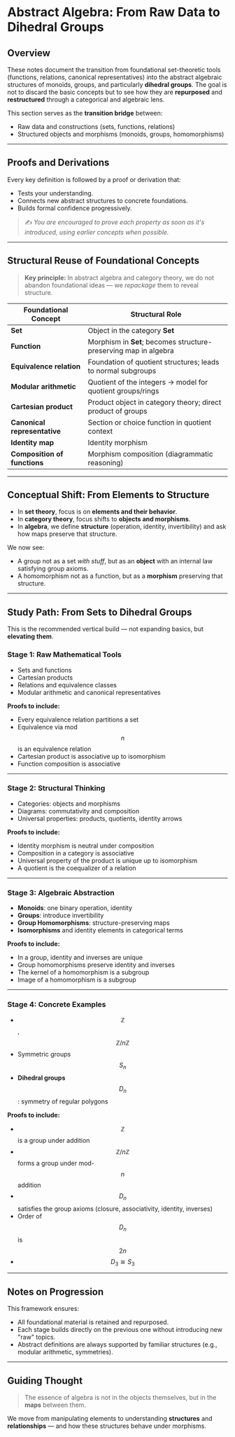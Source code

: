 # Abstract Algebra: From Raw Data to Dihedral Groups

## Overview

These notes document the transition from foundational set-theoretic tools (functions, relations, canonical representatives) into the abstract algebraic structures of monoids, groups, and particularly **dihedral groups**. The goal is not to discard the basic concepts but to see how they are **repurposed** and **restructured** through a categorical and algebraic lens.

This section serves as the **transition bridge** between:
- Raw data and constructions (sets, functions, relations)
- Structured objects and morphisms (monoids, groups, homomorphisms)

---

## Proofs and Derivations

Every key definition is followed by a proof or derivation that:
- Tests your understanding.
- Connects new abstract structures to concrete foundations.
- Builds formal confidence progressively.

> ✍️ *You are encouraged to prove each property as soon as it's introduced, using earlier concepts when possible.*

---

## Structural Reuse of Foundational Concepts

> **Key principle:** In abstract algebra and category theory, we do not abandon foundational ideas — we *repackage* them to reveal structure.

| Foundational Concept | Structural Role |
|----------------------|------------------|
| **Set** | Object in the category **Set** |
| **Function** | Morphism in **Set**; becomes structure-preserving map in algebra |
| **Equivalence relation** | Foundation of quotient structures; leads to normal subgroups |
| **Modular arithmetic** | Quotient of the integers → model for quotient groups/rings |
| **Cartesian product** | Product object in category theory; direct product of groups |
| **Canonical representative** | Section or choice function in quotient context |
| **Identity map** | Identity morphism |
| **Composition of functions** | Morphism composition (diagrammatic reasoning) |

---

## Conceptual Shift: From Elements to Structure

- In **set theory**, focus is on **elements and their behavior**.
- In **category theory**, focus shifts to **objects and morphisms**.
- In **algebra**, we define **structure** (operation, identity, invertibility) and ask how maps preserve that structure.

We now see:
- A group not as a set *with stuff*, but as an **object** with an internal law satisfying group axioms.
- A homomorphism not as a function, but as a **morphism** preserving that structure.

---

## Study Path: From Sets to Dihedral Groups

This is the recommended vertical build — not expanding basics, but **elevating them**.

### **Stage 1: Raw Mathematical Tools**
- Sets and functions
- Cartesian products
- Relations and equivalence classes
- Modular arithmetic and canonical representatives

**Proofs to include:**
- Every equivalence relation partitions a set
- Equivalence via mod $$n$$ is an equivalence relation
- Cartesian product is associative up to isomorphism
- Function composition is associative

---

### **Stage 2: Structural Thinking**
- Categories: objects and morphisms
- Diagrams: commutativity and composition
- Universal properties: products, quotients, identity arrows

**Proofs to include:**
- Identity morphism is neutral under composition
- Composition in a category is associative
- Universal property of the product is unique up to isomorphism
- A quotient is the coequalizer of a relation

---

### **Stage 3: Algebraic Abstraction**
- **Monoids**: one binary operation, identity
- **Groups**: introduce invertibility
- **Group Homomorphisms**: structure-preserving maps
- **Isomorphisms** and identity elements in categorical terms

**Proofs to include:**
- In a group, identity and inverses are unique
- Group homomorphisms preserve identity and inverses
- The kernel of a homomorphism is a subgroup
- Image of a homomorphism is a subgroup

---

### **Stage 4: Concrete Examples**
- $$\mathbb{Z}$$, $$\mathbb{Z}/n\mathbb{Z}$$
- Symmetric groups $$S_n$$
- **Dihedral groups** $$D_n$$: symmetry of regular polygons

**Proofs to include:**
- $$\mathbb{Z}$$ is a group under addition
- $$\mathbb{Z}/n\mathbb{Z}$$ forms a group under mod-$$n$$ addition
- $$D_n$$ satisfies the group axioms (closure, associativity, identity, inverses)
- Order of $$D_n$$ is $$2n$$
- $$D_3 \cong S_3$$

---

## Notes on Progression

This framework ensures:
- All foundational material is retained and repurposed.
- Each stage builds directly on the previous one without introducing new "raw" topics.
- Abstract definitions are always supported by familiar structures (e.g., modular arithmetic, symmetries).

---

## Guiding Thought

> The essence of algebra is not in the objects themselves, but in the **maps** between them.

We move from manipulating elements to understanding **structures** and **relationships** — and how these structures behave under morphisms.
